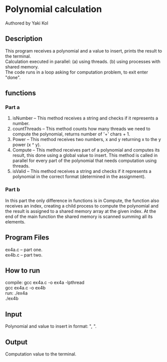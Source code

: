# Polynomial calculation
Authored by Yaki Kol

## Description
This program receives a polynomial and a value to insert, prints the result to the terminal.<br>
Calculation executed in parallel: (a) using threads. (b) using processes with shared memory.<br>
The code runs in a loop asking for computation problem, to exit enter "done".

## functions

### Part a
1.	isNumber – This method receives a string and checks if it represents a number.<br>
2.	countThreads – This method counts how many threads we need to compute the polynomial, returns number of '+' chars + 1.<br>
3.	Power – This method receives two numbers, x and y returning x to the y power (x ^ y).<br>
4.	Compute – This method receives part of a polynomial and computes its result, this done using a global value to insert. This method is called in parallel for every part of the polynomial that needs computation using threads.<br>
5.	isValid – This method receives a string and checks if it represents a polynomial in the correct format (determined in the assignment).<br>

### Part b
In this part the only difference in functions is in Compute, the function also receives an index, creating a child process to compute the polynomial and the result is assigned to a shared memory array at the given index. At the end of the main function the shared memory is scanned summing all its elements.

## Program Files
ex4a.c – part one.<br>
ex4b.c – part two.

## How to run 
compile: gcc ex4a.c -o ex4a -lpthread<br>
gcc ex4a.c -o ex4b<br>
run: ./ex4a<br>
./ex4b

## Input
Polynomial and value to insert in format: "<Poly>, <val>".

## Output
Computation value to the terminal.
